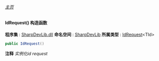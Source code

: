 ###### [主页](./Index.md "主页")
#### IdRequest() 构造函数
**程序集** : [SharpDevLib.dll](./SharpDevLib.assembly.md "SharpDevLib.dll")
**命名空间** : [SharpDevLib](./SharpDevLib.namespace.md "SharpDevLib")
**所属类型** : [IdRequest](./SharpDevLib.IdRequest.1.md "IdRequest")\<TId\>
``` csharp
public IdRequest()
```
**注释**
*实例化id request*

